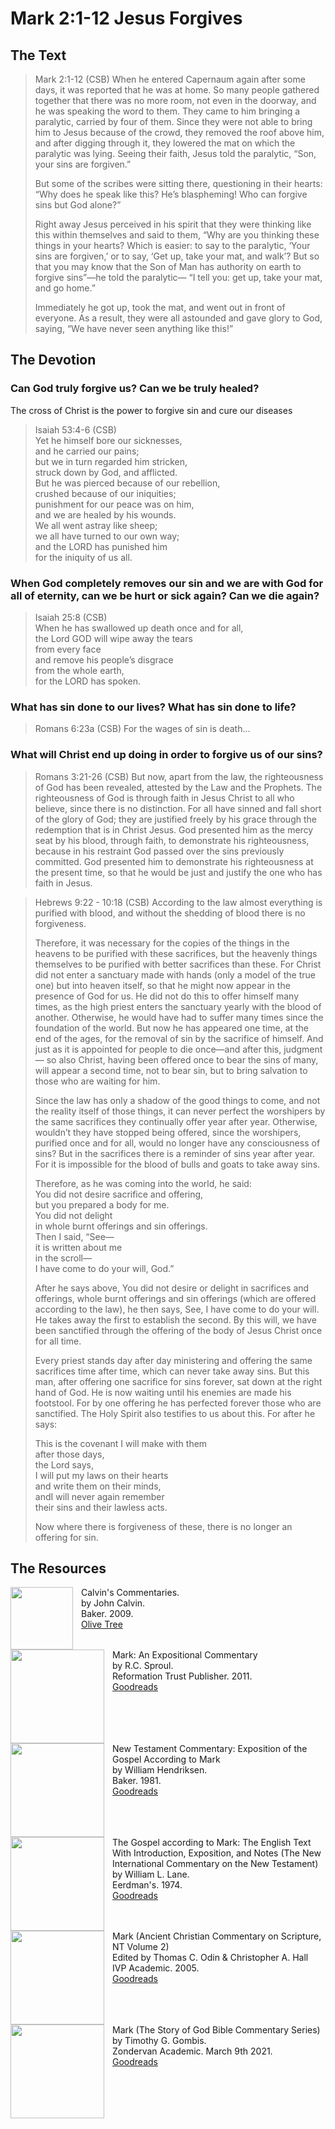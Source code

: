 # Mark 2:1-12 Jesus Forgives

## The Text

>Mark 2:1-12 (CSB) When he entered Capernaum again after some days, it was reported that he was at home. So many people gathered together that there was no more room, not even in the doorway, and he was speaking the word to them. They came to him bringing a paralytic, carried by four of them. Since they were not able to bring him to Jesus because of the crowd, they removed the roof above him, and after digging through it, they lowered the mat on which the paralytic was lying. Seeing their faith, Jesus told the paralytic, “Son, your sins are forgiven.”
>
>But some of the scribes were sitting there, questioning in their hearts: “Why does he speak like this? He’s blaspheming! Who can forgive sins but God alone?”
>
>Right away Jesus perceived in his spirit that they were thinking like this within themselves and said to them, “Why are you thinking these things in your hearts? Which is easier: to say to the paralytic, ‘Your sins are forgiven,’ or to say, ‘Get up, take your mat, and walk’? But so that you may know that the Son of Man has authority on earth to forgive sins”—he told the paralytic— “I tell you: get up, take your mat, and go home.”
>
>Immediately he got up, took the mat, and went out in front of everyone. As a result, they were all astounded and gave glory to God, saying, “We have never seen anything like this!”

## The Devotion

### Can God truly forgive us? Can we be truly healed?

The cross of Christ is the power to forgive sin and cure our diseases
  
>Isaiah 53:4-6 (CSB)  
>Yet he himself bore our sicknesses,  
>and he carried our pains;  
>but we in turn regarded him stricken,  
>struck down by God, and afflicted.  
>But he was pierced because of our rebellion,  
>crushed because of our iniquities;  
>punishment for our peace was on him,  
>and we are healed by his wounds.  
>We all went astray like sheep;  
>we all have turned to our own way;  
>and the LORD has punished him  
>for the iniquity of us all.

### When God completely removes our sin and we are with God for all of eternity, can we be hurt or sick again? Can we die again?

>Isaiah 25:8 (CSB)  
>When he has swallowed up death once and for all,  
>the Lord GOD will wipe away the tears  
>from every face  
>and remove his people’s disgrace  
>from the whole earth,  
>for the LORD has spoken.

### What has sin done to our lives? What has sin done to life?

>Romans 6:23a (CSB) For the wages of sin is death...

### What will Christ end up doing in order to forgive us of our sins?

>Romans 3:21-26 (CSB) But now, apart from the law, the righteousness of God has been revealed, attested by the Law and the Prophets. The righteousness of God is through faith in Jesus Christ to all who believe, since there is no distinction. For all have sinned and fall short of the glory of God; they are justified freely by his grace through the redemption that is in Christ Jesus. God presented him as the mercy seat by his blood, through faith, to demonstrate his righteousness, because in his restraint God passed over the sins previously committed. God presented him to demonstrate his righteousness at the present time, so that he would be just and justify the one who has faith in Jesus.

>Hebrews 9:22 - 10:18 (CSB) According to the law almost everything is purified with blood, and without the shedding of blood there is no forgiveness.
>
>Therefore, it was necessary for the copies of the things in the heavens to be purified with these sacrifices, but the heavenly things themselves to be purified with better sacrifices than these. For Christ did not enter a sanctuary made with hands (only a model of the true one) but into heaven itself, so that he might now appear in the presence of God for us. He did not do this to offer himself many times, as the high priest enters the sanctuary yearly with the blood of another. Otherwise, he would have had to suffer many times since the foundation of the world. But now he has appeared one time, at the end of the ages, for the removal of sin by the sacrifice of himself. And just as it is appointed for people to die once—and after this, judgment— so also Christ, having been offered once to bear the sins of many, will appear a second time, not to bear sin, but to bring salvation to those who are waiting for him.
>
>Since the law has only a shadow of the good things to come, and not the reality itself of those things, it can never perfect the worshipers by the same sacrifices they continually offer year after year. Otherwise, wouldn’t they have stopped being offered, since the worshipers, purified once and for all, would no longer have any consciousness of sins? But in the sacrifices there is a reminder of sins year after year. For it is impossible for the blood of bulls and goats to take away sins.
>
>Therefore, as he was coming into the world, he said:  
>You did not desire sacrifice and offering,  
>but you prepared a body for me.  
>You did not delight  
>in whole burnt offerings and sin offerings.  
>Then I said, “See—  
>it is written about me  
>in the scroll—  
>I have come to do your will, God.”
>
>After he says above, You did not desire or delight in sacrifices and offerings, whole burnt offerings and sin offerings (which are offered according to the law), he then says, See, I have come to do your will. He takes away the first to establish the second. By this will, we have been sanctified through the offering of the body of Jesus Christ once for all time.
>
>Every priest stands day after day ministering and offering the same sacrifices time after time, which can never take away sins. But this man, after offering one sacrifice for sins forever, sat down at the right hand of God. He is now waiting until his enemies are made his footstool. For by one offering he has perfected forever those who are sanctified. The Holy Spirit also testifies to us about this. For after he says:
>
>This is the covenant I will make with them  
>after those days,  
>the Lord says,  
>I will put my laws on their hearts  
>and write them on their minds,  
>andI will never again remember  
>their sins and their lawless acts.  
>
>Now where there is forgiveness of these, there is no longer an offering for sin.

## The Resources

<p style="clear:both;">

<img src="/images/commentary-calvin-set-portrait.jpg" align="left" width="100" style="padding-right: 10px" />Calvin's Commentaries.  
by John Calvin.  
Baker. 2009.  
[Olive Tree](https://www.olivetree.com/store/product.php?productid=17517)

<p style="clear:both;">

<img src="/images/commentary-mark-sproul.jpg" align="left" width="150" style="padding-right: 10px" />Mark: An Expositional Commentary  
by R.C. Sproul.  
Reformation Trust Publisher. 2011.  
[Goodreads](https://www.goodreads.com/book/show/13329901-mark?ac=1&from_search=true&qid=AjPCOwNAXj&rank=1)

<p style="clear:both;">

<img src="/images/commentary-mark-hendriksen.jpg" align="left" width="150" style="padding-right: 10px" />New Testament Commentary: Exposition of the Gospel According to Mark  
by William Hendriksen.  
Baker. 1981.  
[Goodreads](https://www.goodreads.com/book/show/2365098.Mark)

<p style="clear:both;">

<img src="/images/commentary-mark-lane.jpg" align="left" width="150" style="padding-right: 10px" />The Gospel according to Mark: The English Text With Introduction, Exposition, and Notes (The New International Commentary on the New Testament)  
by William L. Lane.  
Eerdman's. 1974.  
[Goodreads](https://www.goodreads.com/book/show/978619.The_Gospel_of_Mark?from_search=true&from_srp=true&qid=UOUMUiJ7z4&rank=2)

<p style="clear:both;">

<img src="/images/commentary-mark-oden.jpg" align="left" width="150" style="padding-right: 10px" />Mark (Ancient Christian Commentary on Scripture, NT Volume 2)  
Edited by Thomas C. Odin & Christopher A. Hall  
IVP Academic. 2005.  
[Goodreads](https://www.goodreads.com/book/show/33015669-mark)

<p style="clear:both;">

<img src="/images/commentary-mark-gombis.jpg" align="left" width="150" style="padding-right: 10px" />Mark (The Story of God Bible Commentary Series)  
by Timothy G. Gombis.   
Zondervan Academic. March 9th 2021.  
[Goodreads](https://www.goodreads.com/book/show/54287613-mark)

<p style="clear:both;">
